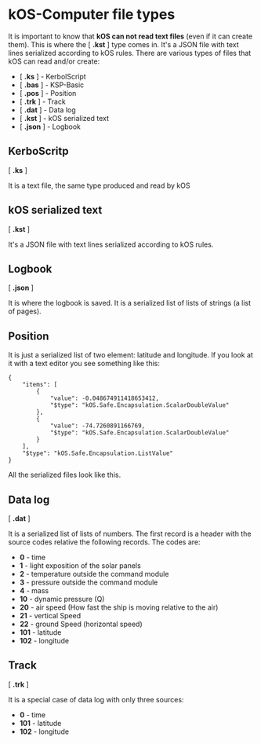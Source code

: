 # kOS-Computer file types
It is important to know that **kOS can not read text files** (even if it can create them). This is where the [ **.kst** ] type comes in. It's a JSON file with text lines serialized according to kOS rules.
There are various types of files that kOS can read and/or create:
* [ **.ks** ] - KerbolScript
* [ **.bas** ] - KSP-Basic
* [ **.pos** ] - Position
* [ **.trk** ] - Track
* [ **.dat** ] - Data log
* [ **.kst** ] - kOS serialized text
* [ **.json** ] - Logbook

## KerboScritp
[ **.ks** ]

It is a text file, the same type produced and read by kOS
## kOS serialized text
[ **.kst** ]

It's a JSON file with text lines serialized according to kOS rules. 
## Logbook
[ **.json** ]

It is where the logbook is saved. It is a serialized list of lists of strings (a list of pages).
## Position
It is just a serialized list of two element: latitude and longitude. If you look at it with a text editor you see something like this:
```
{
    "items": [
        {
            "value": -0.048674911418653412,
            "$type": "kOS.Safe.Encapsulation.ScalarDoubleValue"
        },
        {
            "value": -74.7260891166769,
            "$type": "kOS.Safe.Encapsulation.ScalarDoubleValue"
        }
    ],
    "$type": "kOS.Safe.Encapsulation.ListValue"
}
```
All the serialized files look like this.
## Data log
[ **.dat** ]

It is a serialized list of lists of numbers. The first record is a header with the source codes relative the following records. The codes are:
* **0**   - time
* **1**   - light exposition of the solar panels 
* **2**   - temperature outside the command module
* **3**   - pressure outside the command module
* **4**   - mass
* **10**  - dynamic pressure (Q)
* **20**  - air speed (How fast the ship is moving relative to the air)
* **21**  - vertical Speed
* **22**  - ground Speed (horizontal speed)
* **101** - latitude
* **102** - longitude

## Track
[ **.trk** ]

It is a special case of data log with only three sources:
* **0**   - time
* **101** - latitude
* **102** - longitude
